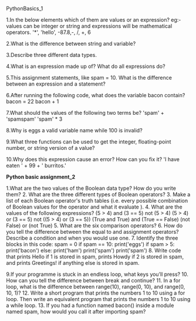 PythonBasics_1

1.In the below elements which of them are values or an expression? eg:- values can be integer or string and expressions will be mathematical operators. '*', 'hello', -87.8,-, /, +, 6

2.What is the difference between string and variable?

3.Describe three different data types.

4.What is an expression made up of? What do all expressions do?

5.This assignment statements, like spam = 10. What is the difference between an expression and a statement?

6.After running the following code, what does the variable bacon contain? bacon = 22 bacon + 1

7.What should the values of the following two terms be? 'spam' + 'spamspam' 'spam' * 3

8.Why is eggs a valid variable name while 100 is invalid?

9.What three functions can be used to get the integer, floating-point number, or string version of a value?

10.Why does this expression cause an error? How can you fix it? 'I have eaten ' + 99 + ' burritos.'


**Python basic assignment_2**


1.What are the two values of the Boolean data type? How do you write them?
2. What are the three different types of Boolean operators?
3. Make a list of each Boolean operator's truth tables (i.e. every possible combination of Boolean values for the operator and what it evaluate ).
4. What are the values of the following expressions?
(5 > 4) and (3 == 5)
not (5 > 4)
(5 > 4) or (3 == 5)
not ((5 > 4) or (3 == 5))
(True and True) and (True == False)
(not False) or (not True)
5. What are the six comparison operators?
6. How do you tell the difference between the equal to and assignment operators?Describe a condition and when you would use one.
7. Identify the three blocks in this code:
spam = 0
if spam == 10:
print('eggs')
if spam > 5:
print('bacon')
else:
print('ham')
print('spam')
print('spam')
8. Write code that prints Hello if 1 is stored in spam, prints Howdy if 2 is stored in spam, and prints Greetings! if anything else is stored in spam.


9.If your programme is stuck in an endless loop, what keys you’ll press?
10. How can you tell the difference between break and continue?
11. In a for loop, what is the difference between range(10), range(0, 10), and range(0, 10, 1)?
12. Write a short program that prints the numbers 1 to 10 using a for loop. Then write an equivalent program that prints the numbers 1 to 10 using a while loop.
13. If you had a function named bacon() inside a module named spam, how would you call it after importing spam?

